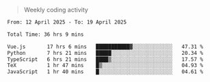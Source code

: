 > Weekly coding activity
<!--START_SECTION:waka-->

```txt
From: 12 April 2025 - To: 19 April 2025

Total Time: 36 hrs 9 mins

Vue.js       17 hrs 6 mins   ███████████▓░░░░░░░░░░░░░   47.31 %
Python       7 hrs 21 mins   █████░░░░░░░░░░░░░░░░░░░░   20.34 %
TypeScript   6 hrs 21 mins   ████▒░░░░░░░░░░░░░░░░░░░░   17.57 %
TeX          1 hr 47 mins    █▒░░░░░░░░░░░░░░░░░░░░░░░   04.93 %
JavaScript   1 hr 40 mins    █░░░░░░░░░░░░░░░░░░░░░░░░   04.61 %
```

<!--END_SECTION:waka-->
